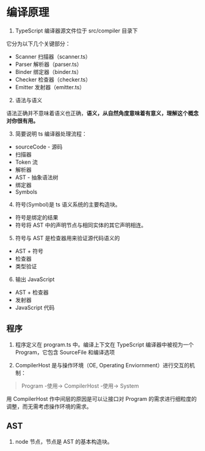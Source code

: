 # 编译原理

1. TypeScript 编译器源文件位于 src/compiler 目录下

它分为以下几个关键部分：

- Scanner 扫描器（scanner.ts）
- Parser 解析器（parser.ts）
- Binder 绑定器（binder.ts）
- Checker 检查器（checker.ts）
- Emitter 发射器（emitter.ts）

2. 语法与语义

语法正确并不意味着语义也正确，**语义，从自然角度意味着有意义，理解这个概念对你很有用。**

3. 简要说明 ts 编译器处理流程：

- sourceCode - 源码
- 扫描器
- Token 流
- 解析器
- AST - 抽象语法树
- 绑定器
- Symbols

4. 符号(Symbol)是 ts 语义系统的主要构造块。

- 符号是绑定的结果
- 符号将 AST 中的声明节点与相同实体的其它声明相连。

5. 符号与 AST 是检查器用来验证源代码语义的

- AST + 符号
- 检查器
- 类型验证

6. 输出 JavaScript

- AST + 检查器
- 发射器
- JavaScript 代码

## 程序

1. 程序定义在 program.ts 中。编译上下文在 TypeScript 编译器中被视为一个 Program，它包含 SourceFile 和编译选项

2. CompilerHost 是与操作环境（OE, Operating Enviornment）进行交互的机制：

> Program -使用-> CompilerHost -使用-> System

用 CompilerHost 作中间层的原因是可以让接口对 Program 的需求进行细粒度的调整，而无需考虑操作环境的需求。

## AST

1. node 节点，节点是 AST 的基本构造块。
